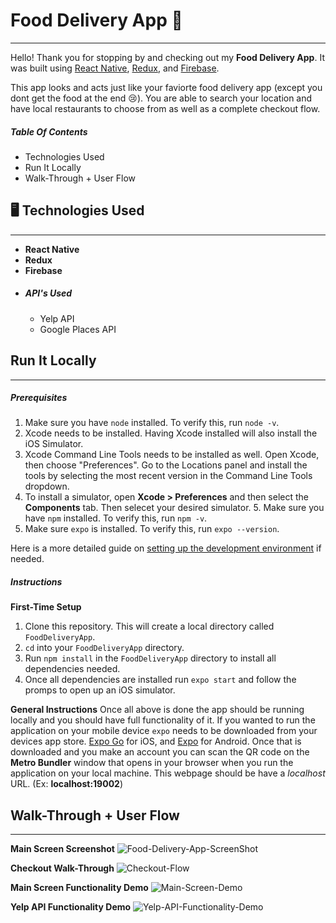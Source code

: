 # **Food Delivery App 🍜**
---
 Hello! Thank you for stopping by and checking out my **Food Delivery App**. It was built using [React Native](https://reactnative.dev/), [Redux](https://redux.js.org/), and [Firebase](https://firebase.google.com/). 
 
 This app looks and acts just like your faviorte food delivery app (except you dont get the food at the end 😢). You are able to search your location and have local restaurants to choose from as well as a complete checkout flow.    

 ##### Table Of Contents
 - Technologies Used
 - Run It Locally 
 - Walk-Through + User Flow

## 🖥️ Technologies Used
---
- **React Native**
- **Redux**
-  **Firebase**
-  ##### API's Used
    -  Yelp API
    -  Google Places API

## Run It Locally
---

##### Prerequisites 
1. Make sure you have `node` installed. To verify this, run `node -v`. 
2. Xcode needs to be installed. Having Xcode installed will also install the iOS Simulator. 
3. Xcode Command Line Tools needs to be installed as well. Open Xcode, then choose "Preferences". Go to the Locations panel and install the tools by selecting the most recent version in the Command Line Tools dropdown.
4. To install a simulator, open **Xcode > Preferences** and then select the **Components** tab. Then selecet your desired simulator. 5. Make sure you have `npm` installed. To verify this, run `npm -v`.
5. Make sure `expo` is installed. To verify this, run `expo --version`.

Here is a more detailed guide on [setting up the development environment](https://reactnative.dev/docs/environment-setup) if needed. 

##### Instructions
**First-Time Setup**
1. Clone this repository. This will create a local directory called `FoodDeliveryApp`.
2. `cd` into your `FoodDeliveryApp` directory.
3. Run `npm install` in the `FoodDeliveryApp` directory to install all dependencies needed. 
4. Once all dependencies are installed run `expo start` and follow the promps to open up an iOS simulator.

**General Instructions**
Once all above is done the app should be running locally and you should have full functionality of it. 
If you wanted to run the application on your mobile device `expo` needs to be downloaded from your devices app store. [Expo Go](https://apps.apple.com/app/apple-store/id982107779) for iOS, and [Expo](https://play.google.com/store/apps/details?id=host.exp.exponent&referrer=www) for Android. Once that is downloaded and you make an account you can scan the QR code on the **Metro Bundler** window that opens in your browser when you run the application on your local machine. This webpage should be have a *localhost* URL. (Ex: **localhost:19002**)


## Walk-Through + User Flow
---

**Main Screen Screenshot**
![Food-Delivery-App-ScreenShot](https://user-images.githubusercontent.com/65912593/179075398-a4873bd1-5e73-493e-bef1-1804ba3a176d.png)


**Checkout Walk-Through**
![Checkout-Flow](https://user-images.githubusercontent.com/65912593/179129100-97b8e321-c5d3-4c8e-b165-93fe504cf469.gif)

**Main Screen Functionality Demo**
![Main-Screen-Demo](https://user-images.githubusercontent.com/65912593/179136461-655e3dee-1aae-4c8f-9338-8894cac89ab7.gif)

**Yelp API Functionality Demo**
![Yelp-API-Functionality-Demo](https://user-images.githubusercontent.com/65912593/179136370-a06741f1-1068-4faa-a280-e69a43cff7e5.gif)
